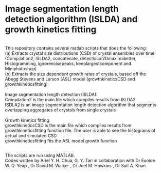 # Image segmentation length detection algorithm (ISLDA) and growth kinetics fitting
 <br /> This repository contains several matlab scripts that does the following:
 <br /> (a) Extracts crystal size distributions (CSD) of crystal ensembles over time  (Compilation2, ISLDA2, concatenate, detectlocal2Dmaximabetter, Histogramming, ignorenoisepeaks, keeplargestcomponent and Miniphotoshop)
 <br /> (b) Extracts the size dependent growth rates of crystals, based off the Abegg Stevens and Larson (ASL) model (growthkineticsCSD and growthkineticsfitting)
 <br /> 
 <br /> Image segmentation length detection (ISLDA):
 <br /> Compilation2 is the main file which compiles results from ISLDA2
 <br /> ISDLA2 is an image segmentation length detection algorithm that segments overlapping aggregates of crystals from single crystals
 <br /> 
 <br /> Growth kinetics fitting:
 <br /> growthkineticsCSD is the main file which compiles results from growthkineticsfitting function file. The user is able to see the histograms of actual and simulated CSD
 <br /> growthkineticsfitting fits the ASL model growth function
 
 <br /> The scripts are run using MATLAB.
 <br /> Codes written by Ariel Y. H. Chua,  G. Y. Tan in collaboration with Dr Eunice W. Q. Yeap , Dr David M. Walker , Dr Joel M. Hawkins , Dr Saif A. Khan 
